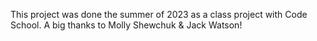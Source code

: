 This project was done the summer of 2023 as a class project with Code School.
A big thanks to Molly Shewchuk & Jack Watson!